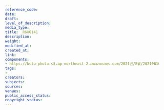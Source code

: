 ```yaml
---
reference_code: 
date: 
draft: 
level_of_description: 
media_type: 
title: _R6X0141
description: 
weight: 
modified_at: 
created_at: 
link: 
components:
- https://kctu-photo.s3.ap-northeast-2.amazonaws.com/2021년/8월/20210810_2021년+22기+민주노총+중앙통일선봉대+발대식/_R6X0141.jpg
tags:
- 
creators: 
subjects: 
sources: 
venues: 
public_access_status: 
copyright_status: 
---
```

